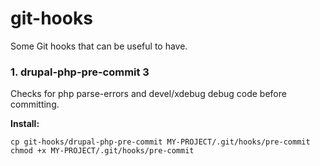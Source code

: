 # git-hooks
Some Git hooks that can be useful to have.

### 1. drupal-php-pre-commit 3

Checks for php parse-errors and devel/xdebug debug code before committing.

**Install:**
```
cp git-hooks/drupal-php-pre-commit MY-PROJECT/.git/hooks/pre-commit
chmod +x MY-PROJECT/.git/hooks/pre-commit
```
